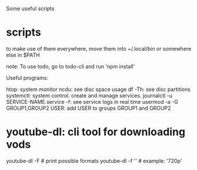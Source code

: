 Some useful scripts

# scripts
to make use of them everywhere, move them into ~/.local/bin or somewhere else in $PATH

note: To use todo, go to todo-cli and run 'npm install'

Useful programs:

htop: system monitor
ncdu: see disc space usage
df -Th: see disc partitions
systemctl: system control. create and manage services.
journalctl -u SERVICE-NAME.service -f: see service logs in real time
usermod -a -G GROUP1,GROUP2 USER: add USER to groups GROUP1 and GROUP2

# youtube-dl: cli tool for downloading vods
youtube-dl -F <url> # print possible formats
youtube-dl -f '<format>' <url> # example: '720p'

